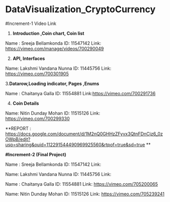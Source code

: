 # DataVisualization_CryptoCurrency
#Increment-1 
Video Link 

1. **Introduction ,Coin chart, Coin list**

Name : Sreeja Bellamkonda
ID: 11547142
Link: https://vimeo.com/manage/videos/700290049

2. **API, Interfaces**

Name: Lakshmi Vandana Nunna
ID: 11445756
Link: https://vimeo.com/700301905

3.**Datarow,Loading indicator, Pages ,Enums**

Name : Chaitanya Galla
ID: 11554881
Link:https://vimeo.com/700291736

4. **Coin Details**

Name: Nitin Dunday Mohan
ID: 11515126
Link: https://vimeo.com/700299330



**REPORT : https://docs.google.com/document/d/1M2nQ0GHHzZFyvx3QtnFDnCjz6_0zOWpB/edit?usp=sharing&ouid=112291544490969925560&rtpof=true&sd=true **

**#Increment-2 (Final Project)**

Name : Sreeja Bellamkonda
ID: 11547142
Link:

Name: Lakshmi Vandana Nunna
ID: 11445756
Link:

Name : Chaitanya Galla
ID: 11554881
Link: https://vimeo.com/705200065

Name: Nitin Dunday Mohan
ID: 11515126
Link: https://vimeo.com/705239241
